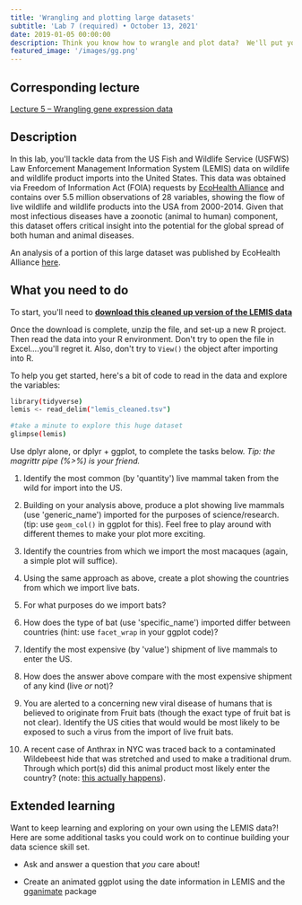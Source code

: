 ```yaml
---
title: 'Wrangling and plotting large datasets'
subtitle: 'Lab 7 (required) • October 13, 2021'
date: 2019-01-05 00:00:00
description: Think you know how to wrangle and plot data?  We'll put your skills to the test using a dataframe with millions of rows.  To illustrate the general utility of the methods you've learned thus far in the course, we'll step away from gene expression for this lab and instead explore data from a completely different type of study.
featured_image: '/images/gg.png'
---
```


## Corresponding lecture

[Lecture 5 – Wrangling gene expression data](https://diytranscriptomics.com/project/lecture-05)

## Description

In this lab, you'll tackle data from the US Fish and Wildlife Service (USFWS) Law Enforcement Management Information System (LEMIS) data on wildlife and wildlife product imports into the United States. This data was obtained via Freedom of Information Act (FOIA) requests by [EcoHealth Alliance](https://www.ecohealthalliance.org/) and contains over 5.5 million observations of 28 variables, showing the flow of live wildlife and wildlife products into the USA from 2000-2014.  Given that most infectious diseases have a zoonotic (animal to human) component, this dataset offers critical insight into the potential for the global spread of both human and animal diseases.

An analysis of a portion of this large dataset was published by EcoHealth Alliance [here](https://doi.org/10.1007/s10393-017-1211-7).

## What you need to do

To start, you'll need to **[download this cleaned up version of the LEMIS data](https://drive.google.com/file/d/1-GAGY0us-eqzfawPfxI88B-Qeyv1dycQ/view?usp=sharing)**

Once the download is complete, unzip the file, and set-up a new R project.  Then read the data into your R environment.  Don't try to open the file in Excel....you'll regret it.  Also, don't try to ```View()``` the object after importing into R.  

To help you get started, here's a bit of code to read in the data and explore the variables:

```bash
library(tidyverse)
lemis <- read_delim("lemis_cleaned.tsv")

#take a minute to explore this huge dataset
glimpse(lemis)
```

Use dplyr alone, or dplyr + ggplot, to complete the tasks below.  *Tip: the magrittr pipe (%>%) is your friend.*

1. Identify the most common (by 'quantity') live mammal taken from the wild for import into the US.

2. Building on your analysis above, produce a plot showing live mammals (use 'generic_name') imported for the purposes of science/research. (tip: use ```geom_col()``` in ggplot for this).  Feel free to play around with different themes to make your plot more exciting.

3. Identify the countries from which we import the most macaques (again, a simple plot will suffice).

4. Using the same approach as above, create a plot showing the countries from which we import live bats.

5. For what purposes do we import bats?

6. How does the type of bat (use 'specific_name') imported differ between countries (hint: use ```facet_wrap``` in your ggplot code)?

7. Identify the most expensive (by 'value') shipment of live mammals to enter the US.

8. How does the answer above compare with the most expensive shipment of any kind (live *or* not)?

9. You are alerted to a concerning new viral disease of humans that is believed to originate from Fruit bats (though the exact type of fruit bat is not clear).  Identify the US cities that would would be most likely to be exposed to such a virus from the import of live fruit bats.

10. A recent case of Anthrax in NYC was traced back to a contaminated Wildebeest hide that was stretched and used to make a traditional drum.  Through which port(s) did this animal product most likely enter the country? (note: [this actually happens](https://www.cdc.gov/anthrax/animal-products/hides-drums.html)).


## Extended learning

Want to keep learning and exploring on your own using the LEMIS data?!  Here are some additional tasks you could work on to continue building your data science skill set.

* Ask and answer a question that *you* care about!

* Create an animated ggplot using the date information in LEMIS and the [gganimate](https://gganimate.com/) package

